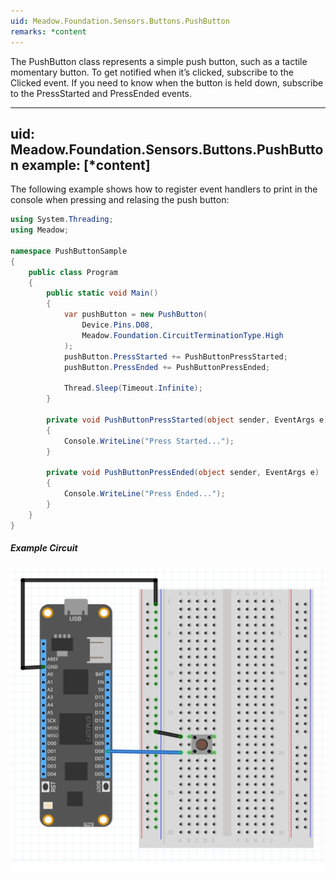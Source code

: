 ```yaml
---
uid: Meadow.Foundation.Sensors.Buttons.PushButton
remarks: *content
---
```


The PushButton class represents a simple push button, such as a tactile momentary button. To get notified when it’s clicked, subscribe to the Clicked event. If you need to know when the button is held down, subscribe to the PressStarted and PressEnded events.

---
uid: Meadow.Foundation.Sensors.Buttons.PushButton
example: [*content]
---

The following example shows how to register event handlers to print in the console when pressing and relasing the push button:

```csharp
using System.Threading;
using Meadow;

namespace PushButtonSample
{
    public class Program
    {
        public static void Main()
        {
            var pushButton = new PushButton(
                Device.Pins.D08, 
                Meadow.Foundation.CircuitTerminationType.High
            );
            pushButton.PressStarted += PushButtonPressStarted;
            pushButton.PressEnded += PushButtonPressEnded;

            Thread.Sleep(Timeout.Infinite);
        }

        private void PushButtonPressStarted(object sender, EventArgs e)
        {
            Console.WriteLine("Press Started..."); 
        }

        private void PushButtonPressEnded(object sender, EventArgs e)
        {
            Console.WriteLine("Press Ended...");
        }
    }
}
```

##### Example Circuit

![](/API_Assets/Meadow.Foundation.Sensors.Buttons.PushButton/PushButton.svg)